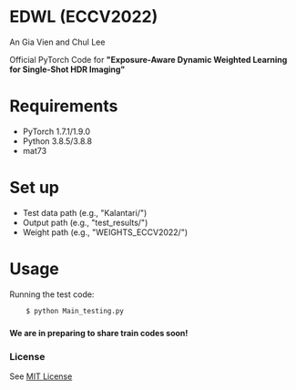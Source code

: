 # EDWL (ECCV2022)

An Gia Vien and Chul Lee

Official PyTorch Code for **"Exposure-Aware Dynamic Weighted Learning for Single-Shot HDR Imaging"**

# Requirements
- PyTorch 1.7.1/1.9.0
- Python 3.8.5/3.8.8
- mat73

# Set up
- Test data path (e.g., "Kalantari/")
- Output path (e.g., "test_results/")
- Weight path (e.g., "WEIGHTS_ECCV2022/")

# Usage
Running the test code:
```
    $ python Main_testing.py
```

###
**We are in preparing to share train codes soon!**

### License
See [MIT License](https://github.com/viengiaan/EDWL/blob/main/LICENSE)
